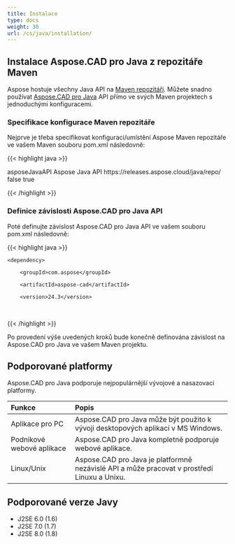 ```yaml
---
title: Instalace
type: docs
weight: 30
url: /cs/java/installation/
---
```


## **Instalace Aspose.CAD pro Java z repozitáře Maven**

Aspose hostuje všechny Java API na [Maven repozitáři](https://releases.aspose.com/java/repo/com/aspose/). Můžete snadno používat [Aspose.CAD pro Java](https://releases.aspose.com/java/repo/com/aspose/aspose-cad/) API přímo ve svých Maven projektech s jednoduchými konfiguracemi.

### **Specifikace konfigurace Maven repozitáře**

Nejprve je třeba specifikovat konfiguraci/umístění Aspose Maven repozitáře ve vašem Maven souboru pom.xml následovně:

{{< highlight java >}}

<repositories>
    <repository>
        <id>asposeJavaAPI</id>
        <name>Aspose Java API</name>
        <url>https://releases.aspose.cloud/java/repo/</url>
        <snapshots>
            <enabled>false</enabled>
        </snapshots>
        <releases>
            <enabled>true</enabled>
        </releases>
    </repository>
</repositories>

{{< /highlight >}}

### **Definice závislosti Aspose.CAD pro Java API**

Poté definujte závislost Aspose.CAD pro Java API ve vašem souboru pom.xml následovně:

{{< highlight java >}}

 <dependencies>

    <dependency>

        <groupId>com.aspose</groupId>

        <artifactId>aspose-cad</artifactId>

        <version>24.3</version>        

   </dependency>

</dependencies>

{{< /highlight >}}

Po provedení výše uvedených kroků bude konečně definována závislost na Aspose.CAD pro Java ve vašem Maven projektu.

## **Podporované platformy**

Aspose.CAD pro Java podporuje nejpopulárnější vývojové a nasazovací platformy.

|**Funkce**|**Popis**|
| :- | :- |
|Aplikace pro PC|Aspose.CAD pro Java může být použito k vývoji desktopových aplikací v MS Windows.|
|Podnikové webové aplikace|Aspose.CAD pro Java kompletně podporuje webové aplikace.|
|Linux/Unix|Aspose.CAD pro Java je platformně nezávislé API a může pracovat v prostředí Linuxu a Unixu.|

## **Podporované verze Javy**

- J2SE 6.0 (1.6)
- J2SE 7.0 (1.7)
- J2SE 8.0 (1.8)
